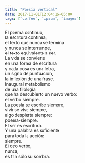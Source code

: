```yaml
---
title: "Poesía vertical"
date: 2017-11-01T12:04:16-05:00
tags: ["coffee", "ipsum", "images"]
---
```


El poema continuo,<br>
la escritura continua,<br>
el texto que nunca se termina<br>
y nunca se interrumpe,<br>
el texto equivalente a ser.<br>
La vida se convierte<br>
en una forma de escritura<br>
y cada cosa es una letra,<br>
un signo de puntuación,<br>
la inflexión de una frase.<br>
Inaugural metabolismo<br>
de una filología<br>
que ha descubierto un nuevo verbo:<br>
el verbo siempre.<br>
La poesía se escribe siempre,<br>
vivir se vive siempre,<br>
algo despierta siempre:<br>
poema-siempre.<br>
El ser es escritura.<br>
Y una palabra es suficiente<br>
para toda la acción:<br>
siempre.<br>
El otro verbo,<br>
nunca,<br>
es tan sólo su sombra.
